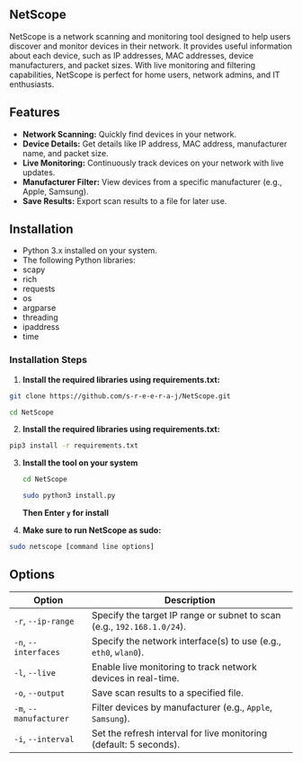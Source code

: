 ## NetScope
NetScope is a network scanning and monitoring tool designed to help users discover and monitor devices in their network. It provides useful information about each device, such as IP addresses, MAC addresses, device manufacturers, and packet sizes. With live monitoring and filtering capabilities, NetScope is perfect for home users, network admins, and IT enthusiasts.

## Features
- **Network Scanning:** Quickly find devices in your network.
- **Device Details:** Get details like IP address, MAC address, manufacturer name, and packet size.
- **Live Monitoring:** Continuously track devices on your network with live updates.
- **Manufacturer Filter:** View devices from a specific manufacturer (e.g., Apple, Samsung).
- **Save Results:** Export scan results to a file for later use.
## Installation
- Python 3.x installed on your system.
- The following Python libraries:
- scapy
- rich
- requests
- os
- argparse
- threading
- ipaddress
- time
### Installation Steps

1. **Install the required libraries using requirements.txt:**

```bash
git clone https://github.com/s-r-e-e-r-a-j/NetScope.git
```
```bash
cd NetScope
``` 
2.  **Install the required libraries using requirements.txt:**

``` bash
pip3 install -r requirements.txt
```
3. **Install the tool on your system**
   ```bash
   cd NetScope
   ```
   ```bash
   sudo python3 install.py
   ```
   **Then Enter `y` for install**
   
4. **Make sure to run NetScope as sudo:**

```bash
sudo netscope [command line options]
```

## Options


| Option                  | Description                                                                |
|-------------------------|----------------------------------------------------------------------------|
| `-r`, `--ip-range`      | Specify the target IP range or subnet to scan (e.g., `192.168.1.0/24`).    |
| `-n`, `--interfaces`    | Specify the network interface(s) to use (e.g., `eth0`, `wlan0`).           |
| `-l`, `--live`          | Enable live monitoring to track network devices in real-time.              |
| `-o`, `--output`        | Save scan results to a specified file.                                     |
| `-m`, `--manufacturer`  | Filter devices by manufacturer (e.g., `Apple`, `Samsung`).                 |
| `-i`, `--interval`      | Set the refresh interval for live monitoring (default: 5 seconds).         |
